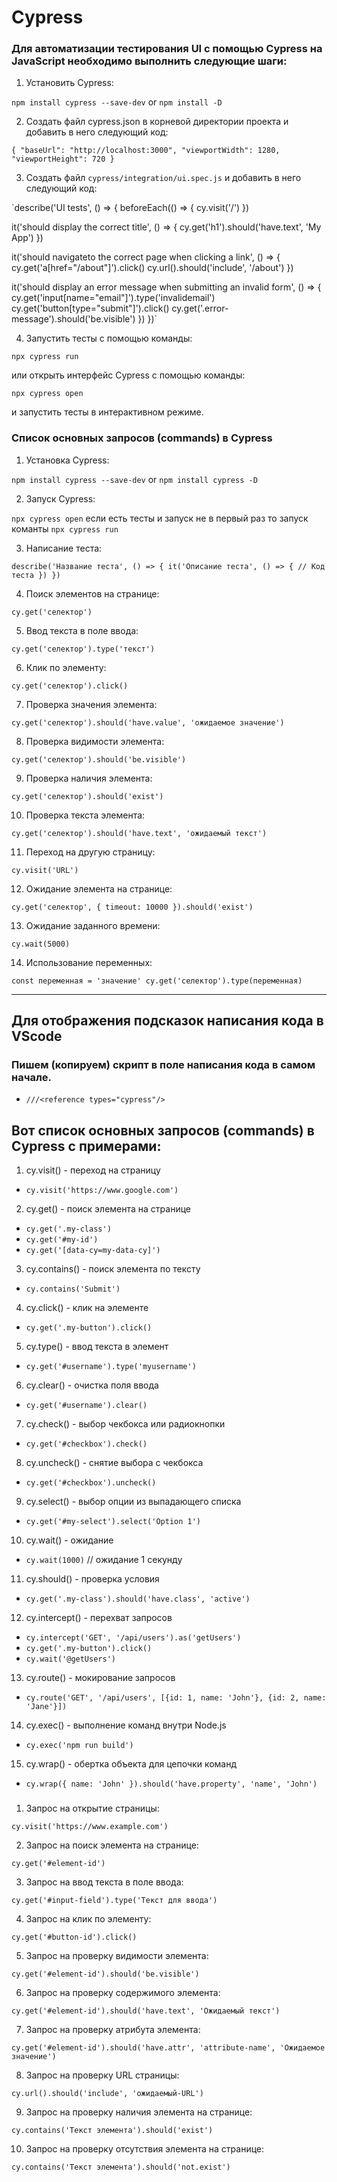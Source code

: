 # Cypress

### Для автоматизации тестирования UI с помощью Cypress на JavaScript необходимо выполнить следующие шаги:

1. Установить Cypress:

`npm install cypress --save-dev` or `npm install -D`


2. Создать файл cypress.json в корневой директории проекта и добавить в него следующий код:

`{
  "baseUrl": "http://localhost:3000",
  "viewportWidth": 1280,
  "viewportHeight": 720
}`


3. Создать файл `cypress/integration/ui.spec.js` и добавить в него следующий код:

`describe('UI tests', () => {
  beforeEach(() => {
    cy.visit('/')
  })

  it('should display the correct title', () => {
    cy.get('h1').should('have.text', 'My App')
  })

  it('should navigateto the correct page when clicking a link', () => {
    cy.get('a[href="/about"]').click()
    cy.url().should('include', '/about')
  })

  it('should display an error message when submitting an invalid form', () => {
    cy.get('input[name="email"]').type('invalidemail')
    cy.get('button[type="submit"]').click()
    cy.get('.error-message').should('be.visible')
  })
})`


4. Запустить тесты с помощью команды:

`npx cypress run`


или открыть интерфейс Cypress с помощью команды:

`npx cypress open`


и запустить тесты в интерактивном режиме.

### Список основных запросов (commands) в Cypress

1. Установка Cypress:

`npm install cypress --save-dev` or `npm install cypress -D`


2. Запуск Cypress:

`npx cypress open` если есть тесты и запуск не в первый раз то запуск команты `npx cypress run`


3. Написание теста:

`describe('Название теста', () => {
  it('Описание теста', () => {
    // Код теста
  })
})`


4. Поиск элементов на странице:

`cy.get('селектор')`


5. Ввод текста в поле ввода:

`cy.get('селектор').type('текст')`


6. Клик по элементу:

`cy.get('селектор').click()`


7. Проверка значения элемента:

`cy.get('селектор').should('have.value', 'ожидаемое значение')`


8. Проверка видимости элемента:

`cy.get('селектор').should('be.visible')`


9. Проверка наличия элемента:

`cy.get('селектор').should('exist')`


10. Проверка текста элемента:

`cy.get('селектор').should('have.text', 'ожидаемый текст')`


11. Переход на другую страницу:

`cy.visit('URL')`


12. Ожидание элемента на странице:

`cy.get('селектор', { timeout: 10000 }).should('exist')`


13. Ожидание заданного времени:

`cy.wait(5000)`


14. Использование переменных:

`const переменная = 'значение'
cy.get('селектор').type(переменная)`


---

## Для отображения подсказок написания кода в VScode
### Пишем (копируем) скрипт в поле написания кода в самом начале.   

- `///<reference types="cypress"/>`

## Вот список основных запросов (commands) в Cypress с примерами:

1. cy.visit() - переход на страницу
- `cy.visit('https://www.google.com')`


2. cy.get() - поиск элемента на странице
- `cy.get('.my-class')`
- `cy.get('#my-id')`
- `cy.get('[data-cy=my-data-cy]')`


3. cy.contains() - поиск элемента по тексту
- `cy.contains('Submit')`


4. cy.click() - клик на элементе
- `cy.get('.my-button').click()`


5. cy.type() - ввод текста в элемент
- `cy.get('#username').type('myusername')`


6. cy.clear() - очистка поля ввода
- `cy.get('#username').clear()`


7. cy.check() - выбор чекбокса или радиокнопки
- `cy.get('#checkbox').check()`


8. cy.uncheck() - снятие выбора с чекбокса
- `cy.get('#checkbox').uncheck()`


9. cy.select() - выбор опции из выпадающего списка
- `cy.get('#my-select').select('Option 1')`


10. cy.wait() - ожидание
- `cy.wait(1000)` // ожидание 1 секунду


11. cy.should() - проверка условия
- `cy.get('.my-class').should('have.class', 'active')`


12. cy.intercept() - перехват запросов
- `cy.intercept('GET', '/api/users').as('getUsers')`
- `cy.get('.my-button').click()`
- `cy.wait('@getUsers')`


13. cy.route() - мокирование запросов
- `cy.route('GET', '/api/users', [{id: 1, name: 'John'}, {id: 2, name: 'Jane'}])`


14. cy.exec() - выполнение команд внутри Node.js
- `cy.exec('npm run build')`


15. cy.wrap() - обертка объекта для цепочки команд
- `cy.wrap({ name: 'John' }).should('have.property', 'name', 'John')`

### 

1. Запрос на открытие страницы:

`cy.visit('https://www.example.com')`


2. Запрос на поиск элемента на странице:

`cy.get('#element-id')`


3. Запрос на ввод текста в поле ввода:

`cy.get('#input-field').type('Текст для ввода')`


4. Запрос на клик по элементу:

`cy.get('#button-id').click()`


5. Запрос на проверку видимости элемента:

`cy.get('#element-id').should('be.visible')`


6. Запрос на проверку содержимого элемента:

`cy.get('#element-id').should('have.text', 'Ожидаемый текст')`


7. Запрос на проверку атрибута элемента:

`cy.get('#element-id').should('have.attr', 'attribute-name', 'Ожидаемое значение')`


8. Запрос на проверку URL страницы:

`cy.url().should('include', 'ожидаемый-URL')`


9. Запрос на проверку наличия элемента на странице:

`cy.contains('Текст элемента').should('exist')`


10. Запрос на проверку отсутствия элемента на странице:

`cy.contains('Текст элемента').should('not.exist')`
